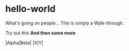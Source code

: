 # hello-world
  What's going on people... This is simply a Walk-through.


*Try out this*
**And then some more**


|Alpha|Beta|
|X|Y|
